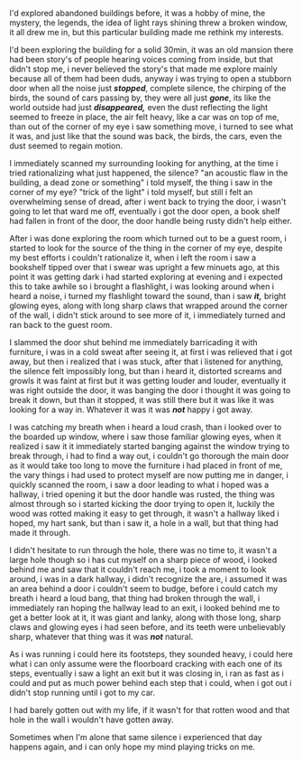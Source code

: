 I'd explored abandoned buildings before, it was a hobby of mine, the mystery, the legends, the idea of light rays shining threw a broken window, it all drew me in, but this particular building made me rethink my interests.  
  
I'd been exploring the building for a solid 30min, it was an old mansion there had been story's of people hearing voices coming from inside, but that didn't stop me, i never believed the story's that made me explore mainly because all of them had been duds, anyway i was trying to open a stubborn door when all the noise just ***stopped***, complete silence, the chirping of the birds, the sound of cars passing by, they were all just ***gone***, its like the world outside had just ***disappeared,*** even the dust reflecting the light seemed to freeze in place, the air felt heavy, like a car was on top of me, than out of the corner of my eye i saw something move, i turned to see what it was, and just like that the sound was back, the birds, the cars, even the dust seemed to regain motion.

I immediately scanned my surrounding looking for anything, at the time i tried rationalizing what just happened, the silence? "an acoustic flaw in the building, a dead zone or something" i told myself, the thing i saw in the corner of my eye? "trick of the light" i told myself, but still i felt an overwhelming sense of dread, after i went back to trying the door, i wasn't going to let that ward me off, eventually i got the door open, a book shelf had fallen in front of the door, the door handle being rusty didn't help either.  
  
After i was done exploring the room which turned out to be a guest room, i started to look for the source of the thing in the corner of my eye, despite my best efforts i couldn't rationalize it, when i left the room i saw a bookshelf tipped over that i swear was upright a few minuets ago, at this point it was getting dark i had started exploring at evening and i expected this to take awhile so i brought a flashlight, i was looking around when i heard a noise, i turned my flashlight toward the sound, than i saw ***it,*** bright glowing eyes, along with long sharp claws that wrapped around the corner of the wall, i didn't stick around to see more of it, i immediately turned and ran back to the guest room.

I slammed the door shut behind me immediately barricading it with furniture, i was in a cold sweat after seeing it, at first i was relieved that i got away, but then i realized that i was stuck, after that i listened for anything, the silence felt impossibly long, but than i heard it, distorted screams and growls it was faint at first but it was getting louder and louder, eventually it was right outside the door, it was banging the door i thought it was going to break it down, but than it stopped, it was still there but it was like it was looking for a way in. Whatever it was it was ***not*** happy i got away.

I was catching my breath when i heard a loud crash, than i looked over to the boarded up window, where i saw those familiar glowing eyes, when it realized i saw it it immediately started banging against the window trying to break through, i had to find a way out, i couldn't go thorough the main door as it would take too long to move the furniture i had placed in front of me, the vary things i had used to protect myself are now putting me in danger, i quickly scanned the room, i saw a door leading to what i hoped was a hallway, i tried opening it but the door handle was rusted, the thing was almost through so i started kicking the door trying to open it, luckily the wood was rotted making it easy to get through, it wasn't a hallway liked i hoped, my hart sank, but than i saw it, a hole in a wall, but that thing had made it through.

I didn't hesitate to run through the hole, there was no time to, it wasn't a large hole though so i has cut myself on a sharp piece of wood, i looked behind me and saw that it couldn't reach me, i took a moment to look around, i was in a dark hallway, i didn't recognize the are, i assumed it was an area behind a door i couldn't seem to budge, before i could catch my breath i heard a loud bang, that thing had broken through the wall, i immediately ran hoping the hallway lead to an exit, i looked behind me to get a better look at it, it was giant and lanky, along with those long, sharp claws and glowing eyes i had seen before, and its teeth were unbelievably sharp, whatever that thing was it was ***not*** natural.

As i was running i could here its footsteps, they sounded heavy, i could here what i can only assume were the floorboard cracking with each one of its steps, eventually i saw a light an exit but it was closing in, i ran as fast as i could and put as much power behind each step that i could, when i got out i didn't stop running until i got to my car.

I had barely gotten out with my life, if it wasn't for that rotten wood and that hole in the wall i wouldn't have gotten away.  
  
Sometimes when I'm alone that same silence i experienced that day happens again, and i can only hope my mind playing tricks on me.